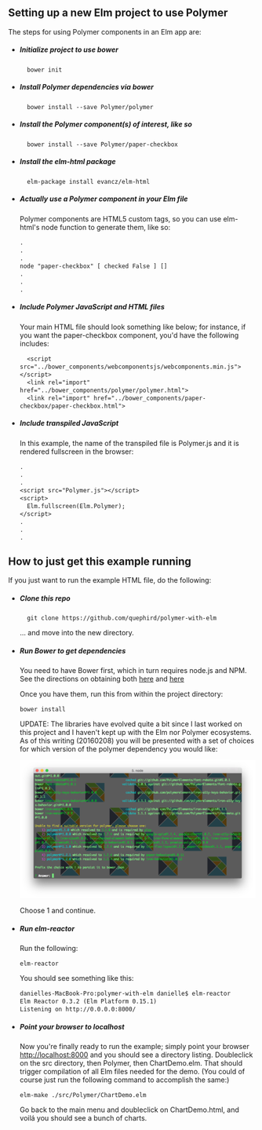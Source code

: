 ## Setting up a new Elm project to use Polymer 

The steps for using Polymer components in an Elm app are:

* ##### Initialize project to use bower

        bower init

* ##### Install Polymer dependencies via bower

        bower install --save Polymer/polymer

* ##### Install the Polymer component(s) of interest, like so

        bower install --save Polymer/paper-checkbox

* ##### Install the elm-html package

	    elm-package install evancz/elm-html

* ##### Actually use a Polymer component in your Elm file
  
  Polymer components are HTML5 custom tags, so you can use elm-html's node function to generate them, like so:

      .
      .
      .
      node "paper-checkbox" [ checked False ] []
      .
      .
      .
* ##### Include Polymer JavaScript and HTML files

	Your main HTML file should look something like below; for instance, if you want the paper-checkbox component, you'd have the following includes:

		<script src="../bower_components/webcomponentsjs/webcomponents.min.js"></script>
		<link rel="import" href="../bower_components/polymer/polymer.html">
		<link rel="import" href="../bower_components/paper-checkbox/paper-checkbox.html">


* ##### Include transpiled JavaScript

  In this example, the name of the transpiled file is Polymer.js and it is rendered fullscreen in the browser:

      .
      .
      .
      <script src="Polymer.js"></script>
      <script>
        Elm.fullscreen(Elm.Polymer);
      </script>
      .
      .
      .

## How to just get this example running

If you just want to run the example HTML file, do the following:

* ##### Clone this repo

        git clone https://github.com/quephird/polymer-with-elm
      
  ... and move into the new directory.

* ##### Run Bower to get dependencies

  You need to have Bower first, which in turn requires node.js and NPM. See the directions on obtaining both [here](https://nodejs.org/download/) and [here](http://bower.io/#install-bower)
  
  Once you have them, run this from within the project directory:
  
      bower install

  UPDATE: The libraries have evolved quite a bit since I last worked on this project and I haven't kept up with the Elm nor Polymer ecosystems. As of this writing (20160208) you will be presented with a set of choices for which version of the
  polymer dependency you would like:
  
  ![](./bower-install.png)

  Choose 1 and continue.

* ##### Run elm-reactor

  Run the following:

      elm-reactor

  You should see something like this:
  
	  danielles-MacBook-Pro:polymer-with-elm danielle$ elm-reactor
	  Elm Reactor 0.3.2 (Elm Platform 0.15.1)
	  Listening on http://0.0.0.0:8000/

* ##### Point your browser to localhost

  Now you're finally ready to run the example; simply point your browser [http://localhost:8000](http://localhost:8000) and you should see a directory listing. Doubleclick on the src directory, then Polymer, then ChartDemo.elm. That should trigger compilation of all Elm files needed for the demo. (You could of course just run the following command to accomplish the same:)
  
	  elm-make ./src/Polymer/ChartDemo.elm
	  
  Go back to the main menu and doubleclick on ChartDemo.html, and voilá you should see a bunch of charts.
  